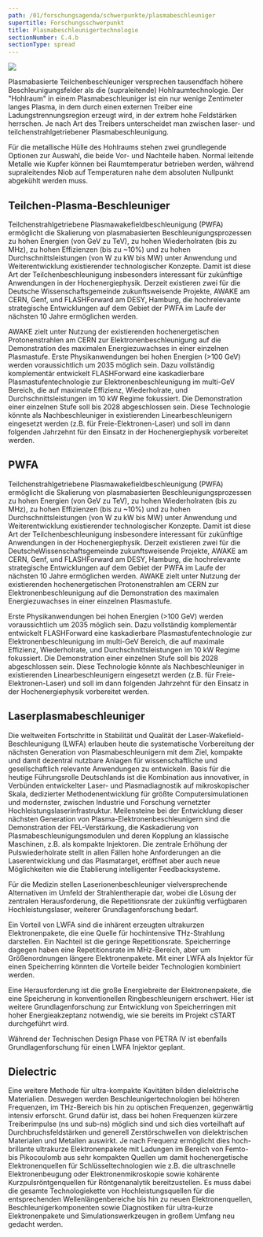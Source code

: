 ```yaml
---
path: /01/forschungsagenda/schwerpunkte/plasmabeschleuniger
supertitle: Forschungsschwerpunkt
title: Plasmabeschleunigertechnologie
sectionNumber: C.4.b
sectionType: spread
---
```


<div class="spread--left spread-area--research-agenda-topic">

![](@befide/bf2035-report/src/astro/assets/agenda/agenda.topics.ultracompact.svg)

</div>

<div class="spread--left spread-area--intro">

Plasmabasierte Teilchenbeschleuniger versprechen tausendfach höhere Beschleunigungsfelder als die (supraleitende) Hohlraumtechnologie. Der "Hohlraum" in einem Plasmabeschleuniger ist ein nur wenige Zentimeter langes Plasma, in dem durch einen externen Treiber eine Ladungstrennungsregion erzeugt wird, in der extrem hohe Feldstärken herrschen. Je nach Art des Treibers unterscheidet man zwischen laser- und teilchenstrahlgetriebener Plasmabeschleunigung.

</div>

<div class="spread--left spread-area--c-3">

Für die metallische Hülle des Hohlraums stehen zwei grundlegende Optionen zur Auswahl, die beide Vor- und Nachteile haben. Normal leitende Metalle wie Kupfer können bei Raumtemperatur betrieben werden, während supraleitendes Niob auf Temperaturen nahe dem absoluten Nullpunkt abgekühlt werden muss.

</div>

<div class="spread--right spread-area--c-1">

## Teilchen-Plasma-Beschleuniger

Teilchenstrahlgetriebene Plasmawakefieldbeschleunigung (PWFA) ermöglicht die Skalierung von plasmabasierten Beschleunigungsprozessen zu hohen Energien (von GeV zu TeV), zu hohen Wiederholraten (bis zu MHz), zu hohen Effizienzen (bis zu ~10\%) und zu hohen Durchschnittsleistungen (von W zu kW bis MW) unter Anwendung und Weiterentwicklung existierender technologischer Konzepte. Damit ist diese Art der Teilchenbeschleunigung insbesonders interessant für zukünftige Anwendungen in der Hochenergiephysik. Derzeit existieren zwei für die Deutsche Wissenschaftsgemeinde zukunftsweisende Projekte, AWAKE am CERN, Genf, und FLASHForward am DESY, Hamburg, die hochrelevante strategische Entwicklungen auf dem Gebiet der PWFA im Laufe der nächsten 10 Jahre ermöglichen werden.

AWAKE zielt unter Nutzung der existierenden hochenergetischen Protonenstrahlen am CERN zur Elektronenbeschleunigung auf die Demonstration des maximalen Energiezuwachses in einer einzelnen Plasmastufe. Erste Physikanwendungen bei hohen Energien (>100 GeV) werden voraussichtlich um 2035 möglich sein. Dazu vollständig komplementär entwickelt FLASHForward
eine kaskadierbare Plasmastufentechnologie zur Elektronenbeschleunigung im multi-GeV Bereich, die auf maximale Effizienz, Wiederholrate, und Durchschnittsleistungen im 10 kW Regime fokussiert. Die Demonstration einer einzelnen Stufe soll bis 2028 abgeschlossen sein. Diese Technologie könnte als Nachbeschleuniger in existierenden Linearbeschleunigern eingesetzt werden (z.B. für Freie-Elektronen-Laser) und soll im dann folgenden Jahrzehnt für den
Einsatz in der Hochenergiephysik vorbereitet werden.

</div>

<div class="spread--right spread-area--c-1 .hidden">

## PWFA

Teilchenstrahlgetriebene Plasmawakefieldbeschleunigung (PWFA) ermöglicht die Skalierung von plasmabasierten Beschleunigungsprozessen zu hohen Energien (von GeV zu TeV), zu hohen Wiederholraten (bis zu MHz), zu hohen Effizienzen (bis zu ~10\%) und zu hohen Durchschnittsleistungen (von W zu kW bis MW) unter Anwendung und Weiterentwicklung existierender technologischer Konzepte. Damit ist diese Art der Teilchenbeschleunigung insbesondere interessant für zukünftige Anwendungen in der Hochenergiephysik. Derzeit existieren zwei für die DeutscheWissenschaftsgemeinde zukunftsweisende Projekte, AWAKE am CERN, Genf, und FLASHForward am DESY, Hamburg, die hochrelevante strategische Entwicklungen auf dem Gebiet der PWFA im Laufe der nächsten 10 Jahre ermöglichen werden. AWAKE zielt unter Nutzung der existierenden hochenergetischen Protonenstrahlen am CERN zur Elektronenbeschleunigung auf die Demonstration des maximalen Energiezuwachses in einer einzelnen Plasmastufe.

Erste Physikanwendungen bei hohen Energien (>100 GeV) werden voraussichtlich um 2035 möglich sein. Dazu vollständig komplementär entwickelt FLASHForward eine kaskadierbare Plasmastufentechnologie zur Elektronenbeschleunigung im multi-GeV Bereich, die auf maximale Effizienz, Wiederholrate, und Durchschnittsleistungen im 10 kW Regime fokussiert.
Die Demonstration einer einzelnen Stufe soll bis 2028 abgeschlossen sein. Diese Technologie könnte als Nachbeschleuniger in existierenden Linearbeschleunigern eingesetzt werden (z.B. für Freie-Elektronen-Laser) und soll im dann folgenden Jahrzehnt für den Einsatz in der Hochenergiephysik vorbereitet werden.

</div>

<div class="spread--right spread-area--c-2">

## Laserplasmabeschleuniger

Die weltweiten Fortschritte in Stabilität und Qualität der Laser-Wakefield-Beschleunigung (LWFA) erlauben heute die systematische Vorbereitung der nächsten Generation von Plasmabeschleunigern mit dem Ziel, kompakte und damit dezentral nutzbare Anlagen für wissenschaftliche und gesellschaftlich relevante Anwendungen zu entwickeln. Basis für die heutige Führungsrolle Deutschlands ist die Kombination aus innovativer, in Verbünden entwickelter Laser- und Plasmadiagnostik auf mikroskopischer Skala, dedizierter Methodenentwicklung für größte Computersimulationen und modernster, zwischen Industrie und Forschung vernetzter Hochleistungslaserinfrastruktur. Meilensteine bei der Entwicklung dieser nächsten Generation von Plasma-Elektronenbeschleunigern sind die Demonstration der FEL-Verstärkung, die Kaskadierung von Plasmabeschleunigungsmodulen und deren Kopplung an klassische Maschinen, z.B. als kompakte Injektoren. Die zentrale Erhöhung der Pulswiederholrate stellt in allen Fällen hohe Anforderungen an die Laserentwicklung und das Plasmatarget, eröffnet aber auch neue Möglichkeiten wie die Etablierung intelligenter Feedbacksysteme.

Für die Medizin stellen Laserionenbeschleuniger vielversprechende Alternativen im Umfeld der Strahlentherapie dar, wobei die Lösung der zentralen Herausforderung, die Repetitionsrate der zukünftig verfügbaren Hochleistungslaser, weiterer Grundlagenforschung bedarf.

Ein Vorteil von LWFA sind die inhärent erzeugten ultrakurzen Elektronenpakete, die eine Quelle für hochintensive THz-Strahlung darstellen. Ein Nachteil ist die geringe Repetitionsrate. Speicherringe dagegen haben eine Repetitionsrate im MHz-Bereich, aber um Größenordnungen längere Elektronenpakete. Mit einer LWFA als Injektor für einen Speicherring könnten die Vorteile beider Technologien kombiniert werden.

Eine Herausforderung ist die große Energiebreite der Elektronenpakete, die eine Speicherung in konventionellen Ringbeschleunigern erschwert. Hier ist weitere Grundlagenforschung zur Entwicklung von Speicherringen mit hoher Energieakzeptanz notwendig, wie sie bereits im Projekt cSTART durchgeführt wird.

Während der Technischen Design Phase von PETRA IV ist ebenfalls Grundlagenforschung für einen LWFA Injektor geplant.

</div>

<div class="spread--right spread-area--c-3">

## Dielectric

Eine weitere Methode für ultra-kompakte Kavitäten bilden dielektrische Materialien. Deswegen werden Beschleunigertechnologien bei höheren Frequenzen, im THz-Bereich bis hin zu optischen Frequenzen, gegenwärtig intensiv erforscht. Grund dafür ist, dass bei hohen Frequenzen kürzere Treiberimpulse (ns und sub-ns) möglich sind und sich dies vorteilhaft auf Durchbruchsfeldstärken und generell Zerstörschwellen von dielektrischen Materialen und Metallen auswirkt. Je nach Frequenz ermöglicht dies hoch-brillante ultrakurze Elektronenpakete mit Ladungen im Bereich von Femto- bis Pikocoulomb aus sehr kompakten Quellen um damit hochenergetische Elektronenquellen für Schlüsseltechnologien wie
z.B. die ultraschnelle Elektronenbeugung oder Elektronenmikroskopie sowie kohärente Kurzpulsröntgenquellen für Röntgenanalytik bereitzustellen. Es muss dabei die gesamte Technologiekette von Hochleistungsquellen für die entsprechenden Wellenlängenbereiche bis hin zu neuen Elektronenquellen, Beschleunigerkomponenten sowie Diagnostiken für ultra-kurze Elektronenpakete und Simulationswerkzeugen in großem Umfang neu gedacht werden.
